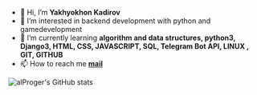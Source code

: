 - 👋 Hi, I’m **Yakhyokhon Kadirov**
- 👀 I’m interested in backend development with python and gamedevelopment
- 🌱 I’m currently learning **algorithm and data structures, python3, Django3, HTML, CSS, JAVASCRIPT, SQL, Telegram Bot API, LINUX , GIT, GITHUB**
- 📫 How to reach me **[mail](developerkadirov@gmail.com)**

<!---
alproger/alproger is a ✨ special ✨ repository because its `README.md` (this file) appears on your GitHub profile.
You can click the Preview link to take a look at your changes.
--->
![alProger's GitHub stats](https://github-readme-stats.vercel.app/api?username=alproger&show_icons=true&theme=dark)

